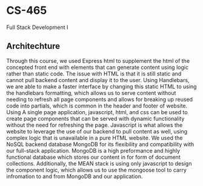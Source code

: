 # CS-465
Full Stack Development I

## Architechture

Through this course, we used Express html to supplement the html of the concepted front end with elements that can generate content using logic rather than static code. The issue with HTML is that it is still static and cannot pull backend content and display it to the user. Using Handlebars, we are able to make a faster interface by changing this static HTML to using the handlebars formatting, which allows us to serve content without needing to refresh all page components and allows for breaking up reused code into partials, which is common in the header and footer of website. Using A single page application, javascript, html, and css can be used to create page components that can be served with dynamic functionality without the need for refreshing the page. Javascript is what allows the website to leverage the use of our backend to pull content as well, using complex logic that is unavailable in a pure HTML website.
We used the NoSQL backend database MongoDB for its flexibility and compatibility with our full-stack application. MongoDB is a high preformance and highly functional database which stores our content in for form of document collections. Additionally, the MEAN stack is using only javascript to design the component logic, which allows us to use the mongoose tool to carry infromation to and from MongoDB and our application. 
